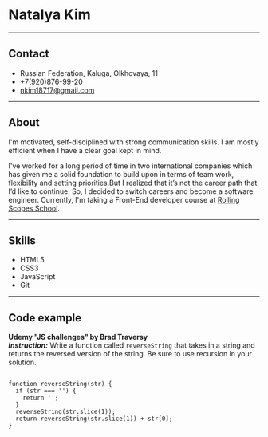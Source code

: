 # Natalya Kim

---

## Contact

- Russian Federation, Kaluga, Olkhovaya, 11
- +7(920)876-99-20
- nkim18717@gmail.com

---

## About

I'm motivated, self-disciplined with strong communication skills. I am mostly efficient when I have a clear goal kept in mind.

I've worked for a long period of time in two international companies which has given me a solid foundation to build upon in terms of team work, flexibility and setting priorities.But I realized that it’s not the career path that I’d like to continue. So, I decided to switch careers and become a software engineer. Currently, I'm taking a Front-End developer course at [Rolling Scopes School](https://rs.school/).

---

## Skills

- HTML5
- CSS3
- JavaScript
- Git

---

## Code example

**Udemy "JS challenges" by Brad Traversy** <br> **_Instruction:_** Write a function called `reverseString` that takes in a string and returns the reversed version of the string. Be sure to use recursion in your solution.

```JS

function reverseString(str) {
  if (str === '') {
    return '';
  }
  reverseString(str.slice(1));
  return reverseString(str.slice(1)) + str[0];
}
```
